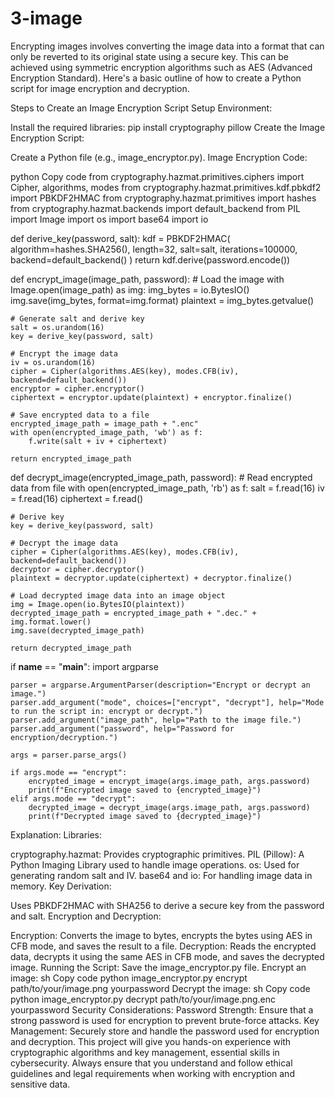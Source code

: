 # 3-image
Encrypting images involves converting the image data into a format that can only be reverted to its original state using a secure key. This can be achieved using symmetric encryption algorithms such as AES (Advanced Encryption Standard). Here's a basic outline of how to create a Python script for image encryption and decryption.

Steps to Create an Image Encryption Script
Setup Environment:

Install the required libraries: pip install cryptography pillow
Create the Image Encryption Script:

Create a Python file (e.g., image_encryptor.py).
Image Encryption Code:

python
Copy code
from cryptography.hazmat.primitives.ciphers import Cipher, algorithms, modes
from cryptography.hazmat.primitives.kdf.pbkdf2 import PBKDF2HMAC
from cryptography.hazmat.primitives import hashes
from cryptography.hazmat.backends import default_backend
from PIL import Image
import os
import base64
import io

def derive_key(password, salt):
    kdf = PBKDF2HMAC(
        algorithm=hashes.SHA256(),
        length=32,
        salt=salt,
        iterations=100000,
        backend=default_backend()
    )
    return kdf.derive(password.encode())

def encrypt_image(image_path, password):
    # Load the image
    with Image.open(image_path) as img:
        img_bytes = io.BytesIO()
        img.save(img_bytes, format=img.format)
        plaintext = img_bytes.getvalue()

    # Generate salt and derive key
    salt = os.urandom(16)
    key = derive_key(password, salt)

    # Encrypt the image data
    iv = os.urandom(16)
    cipher = Cipher(algorithms.AES(key), modes.CFB(iv), backend=default_backend())
    encryptor = cipher.encryptor()
    ciphertext = encryptor.update(plaintext) + encryptor.finalize()

    # Save encrypted data to a file
    encrypted_image_path = image_path + ".enc"
    with open(encrypted_image_path, 'wb') as f:
        f.write(salt + iv + ciphertext)

    return encrypted_image_path

def decrypt_image(encrypted_image_path, password):
    # Read encrypted data from file
    with open(encrypted_image_path, 'rb') as f:
        salt = f.read(16)
        iv = f.read(16)
        ciphertext = f.read()

    # Derive key
    key = derive_key(password, salt)

    # Decrypt the image data
    cipher = Cipher(algorithms.AES(key), modes.CFB(iv), backend=default_backend())
    decryptor = cipher.decryptor()
    plaintext = decryptor.update(ciphertext) + decryptor.finalize()

    # Load decrypted image data into an image object
    img = Image.open(io.BytesIO(plaintext))
    decrypted_image_path = encrypted_image_path + ".dec." + img.format.lower()
    img.save(decrypted_image_path)

    return decrypted_image_path

if __name__ == "__main__":
    import argparse

    parser = argparse.ArgumentParser(description="Encrypt or decrypt an image.")
    parser.add_argument("mode", choices=["encrypt", "decrypt"], help="Mode to run the script in: encrypt or decrypt.")
    parser.add_argument("image_path", help="Path to the image file.")
    parser.add_argument("password", help="Password for encryption/decryption.")

    args = parser.parse_args()

    if args.mode == "encrypt":
        encrypted_image = encrypt_image(args.image_path, args.password)
        print(f"Encrypted image saved to {encrypted_image}")
    elif args.mode == "decrypt":
        decrypted_image = decrypt_image(args.image_path, args.password)
        print(f"Decrypted image saved to {decrypted_image}")
Explanation:
Libraries:

cryptography.hazmat: Provides cryptographic primitives.
PIL (Pillow): A Python Imaging Library used to handle image operations.
os: Used for generating random salt and IV.
base64 and io: For handling image data in memory.
Key Derivation:

Uses PBKDF2HMAC with SHA256 to derive a secure key from the password and salt.
Encryption and Decryption:

Encryption: Converts the image to bytes, encrypts the bytes using AES in CFB mode, and saves the result to a file.
Decryption: Reads the encrypted data, decrypts it using the same AES in CFB mode, and saves the decrypted image.
Running the Script:
Save the image_encryptor.py file.
Encrypt an image:
sh
Copy code
python image_encryptor.py encrypt path/to/your/image.png yourpassword
Decrypt the image:
sh
Copy code
python image_encryptor.py decrypt path/to/your/image.png.enc yourpassword
Security Considerations:
Password Strength: Ensure that a strong password is used for encryption to prevent brute-force attacks.
Key Management: Securely store and handle the password used for encryption and decryption.
This project will give you hands-on experience with cryptographic algorithms and key management, essential skills in cybersecurity. Always ensure that you understand and follow ethical guidelines and legal requirements when working with encryption and sensitive data.
